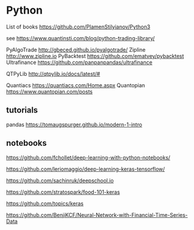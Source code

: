 # Python


List of books https://github.com/PlamenStilyianov/Python3


see https://www.quantinsti.com/blog/python-trading-library/


PyAlgoTrade http://gbeced.github.io/pyalgotrade/
Zipline http://www.zipline.io
PyBacktest https://github.com/ematvey/pybacktest
Ultrafinance https://github.com/panpanpandas/ultrafinance

QTPyLib http://qtpylib.io/docs/latest/#

Quantiacs https://quantiacs.com/Home.aspx
Quantopian https://www.quantopian.com/posts

## tutorials
pandas  https://tomaugspurger.github.io/modern-1-intro

## notebooks
https://github.com/fchollet/deep-learning-with-python-notebooks/

https://github.com/leriomaggio/deep-learning-keras-tensorflow/

https://github.com/sachinruk/deepschool.io

https://github.com/stratospark/food-101-keras

https://github.com/topics/keras

https://github.com/BenjiKCF/Neural-Network-with-Financial-Time-Series-Data
